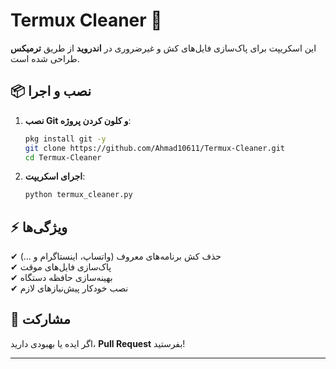 # Termux Cleaner 🧹

این اسکریپت برای پاک‌سازی فایل‌های کش و غیرضروری در **اندروید** از طریق **ترمیکس** طراحی شده است.

## 📦 نصب و اجرا

1. **نصب Git و کلون کردن پروژه**:
   ```sh
   pkg install git -y
   git clone https://github.com/Ahmad10611/Termux-Cleaner.git
   cd Termux-Cleaner
   ```

2. **اجرای اسکریپت**:
   ```sh
   python termux_cleaner.py
   ```

## ⚡ ویژگی‌ها
✔ حذف کش برنامه‌های معروف (واتساپ، اینستاگرام و ...)  
✔ پاک‌سازی فایل‌های موقت  
✔ بهینه‌سازی حافظه دستگاه  
✔ نصب خودکار پیش‌نیازهای لازم  

## 🤝 مشارکت
اگر ایده یا بهبودی دارید، **Pull Request** بفرستید!

---
